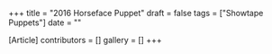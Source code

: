 +++
title = "2016 Horseface Puppet"
draft = false
tags = ["Showtape Puppets"]
date = ""

[Article]
contributors = []
gallery = []
+++